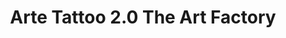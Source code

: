 ---
title: "Arte Tattoo 2.0 The Art Factory"
url: /santa-coloma-de-gramenet/arte-tattoo-2-0-the-art-factory/
shop: tatuaje
---